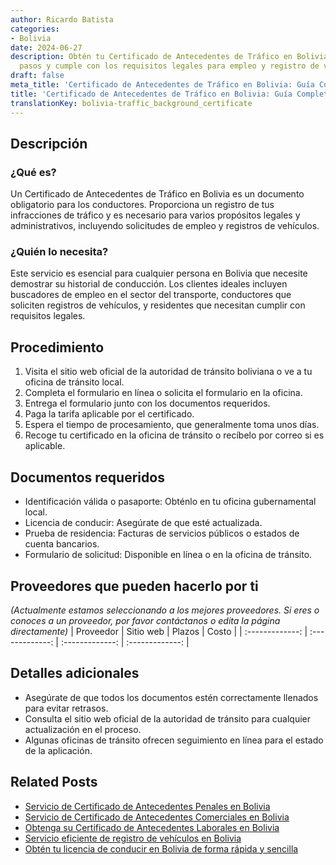 ```yaml
---
author: Ricardo Batista
categories:
- Bolivia
date: 2024-06-27
description: Obtén tu Certificado de Antecedentes de Tráfico en Bolivia. Sigue estos
  pasos y cumple con los requisitos legales para empleo y registro de vehículos.
draft: false
meta_title: 'Certificado de Antecedentes de Tráfico en Bolivia: Guía Completa'
title: 'Certificado de Antecedentes de Tráfico en Bolivia: Guía Completa'
translationKey: bolivia-traffic_background_certificate
---
```



## Descripción
### ¿Qué es?
Un Certificado de Antecedentes de Tráfico en Bolivia es un documento obligatorio para los conductores. Proporciona un registro de tus infracciones de tráfico y es necesario para varios propósitos legales y administrativos, incluyendo solicitudes de empleo y registros de vehículos.

### ¿Quién lo necesita?
Este servicio es esencial para cualquier persona en Bolivia que necesite demostrar su historial de conducción. Los clientes ideales incluyen buscadores de empleo en el sector del transporte, conductores que soliciten registros de vehículos, y residentes que necesitan cumplir con requisitos legales.

## Procedimiento

1. Visita el sitio web oficial de la autoridad de tránsito boliviana o ve a tu oficina de tránsito local.
2. Completa el formulario en línea o solicita el formulario en la oficina.
3. Entrega el formulario junto con los documentos requeridos.
4. Paga la tarifa aplicable por el certificado.
5. Espera el tiempo de procesamiento, que generalmente toma unos días.
6. Recoge tu certificado en la oficina de tránsito o recíbelo por correo si es aplicable.

## Documentos requeridos

- Identificación válida o pasaporte: Obténlo en tu oficina gubernamental local.
- Licencia de conducir: Asegúrate de que esté actualizada.
- Prueba de residencia: Facturas de servicios públicos o estados de cuenta bancarios.
- Formulario de solicitud: Disponible en línea o en la oficina de tránsito.

## Proveedores que pueden hacerlo por ti
_(Actualmente estamos seleccionando a los mejores proveedores. Si eres o conoces a un proveedor, por favor contáctanos o edita la página directamente)_
| Proveedor        |     Sitio web     |     Plazos    |       Costo      |
| :-------------: | :-------------: |  :-------------: | :-------------: |

## Detalles adicionales

- Asegúrate de que todos los documentos estén correctamente llenados para evitar retrasos.
- Consulta el sitio web oficial de la autoridad de tránsito para cualquier actualización en el proceso.
- Algunas oficinas de tránsito ofrecen seguimiento en línea para el estado de la aplicación.


## Related Posts

- [Servicio de Certificado de Antecedentes Penales en Bolivia](https://tramitit.com/es/guides/bolivia/certificado_de_antecedentes_penales/)
- [Servicio de Certificado de Antecedentes Comerciales en Bolivia](https://tramitit.com/es/guides/bolivia/certificado_de_antecedentes_comerciales/)
- [Obtenga su Certificado de Antecedentes Laborales en Bolivia](https://tramitit.com/es/guides/bolivia/certificado_de_antecedentes_laborales/)
- [Servicio eficiente de registro de vehículos en Bolivia](https://tramitit.com/es/guides/bolivia/registro_de_vehículo/)
- [Obtén tu licencia de conducir en Bolivia de forma rápida y sencilla](https://tramitit.com/es/guides/bolivia/licencia_de_conducir/)